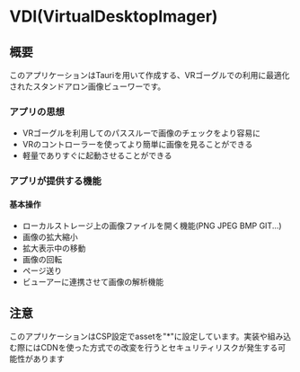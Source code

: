 # VDI(VirtualDesktopImager)

## 概要
このアプリケーションはTauriを用いて作成する、VRゴーグルでの利用に最適化されたスタンドアロン画像ビューワーです。

### アプリの思想
- VRゴーグルを利用してのパススルーで画像のチェックをより容易に
- VRのコントローラーを使ってより簡単に画像を見ることができる
- 軽量でありすぐに起動させることができる

### アプリが提供する機能

#### 基本操作

- ローカルストレージ上の画像ファイルを開く機能(PNG JPEG BMP GIT...)
- 画像の拡大縮小
- 拡大表示中の移動
- 画像の回転
- ページ送り
- ビューアーに連携させて画像の解析機能


## 注意
このアプリケーションはCSP設定でassetを"*"に設定しています。実装や組み込む際にはCDNを使った方式での改変を行うとセキュリティリスクが発生する可能性があります